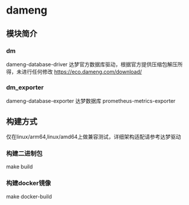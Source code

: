 # dameng
## 模块简介
### dm
dameng-database-driver
达梦官方数据库驱动，根据官方提供压缩包解压所得，未进行任何修改
https://eco.dameng.com/download/
### dm_exporter
dameng-database-exporter
达梦数据库 prometheus-metrics-exporter
## 构建方式
仅在linux/arm64,linux/amd64上做兼容测试，详细架构适配请参考达梦驱动
### 构建二进制包
make build
### 构建docker镜像
make docker-build